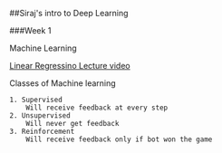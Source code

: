 ##Siraj's intro to Deep Learning

###Week 1 

Machine Learning

[Linear Regressino Lecture video](https://www.youtube.com/watch?v=QN1ZwKszguE)

Classes of Machine learning
   
    1. Supervised
        Will receive feedback at every step
    2. Unsupervised
        Will never get feedback
    3. Reinforcement
        Will receive feedback only if bot won the game

